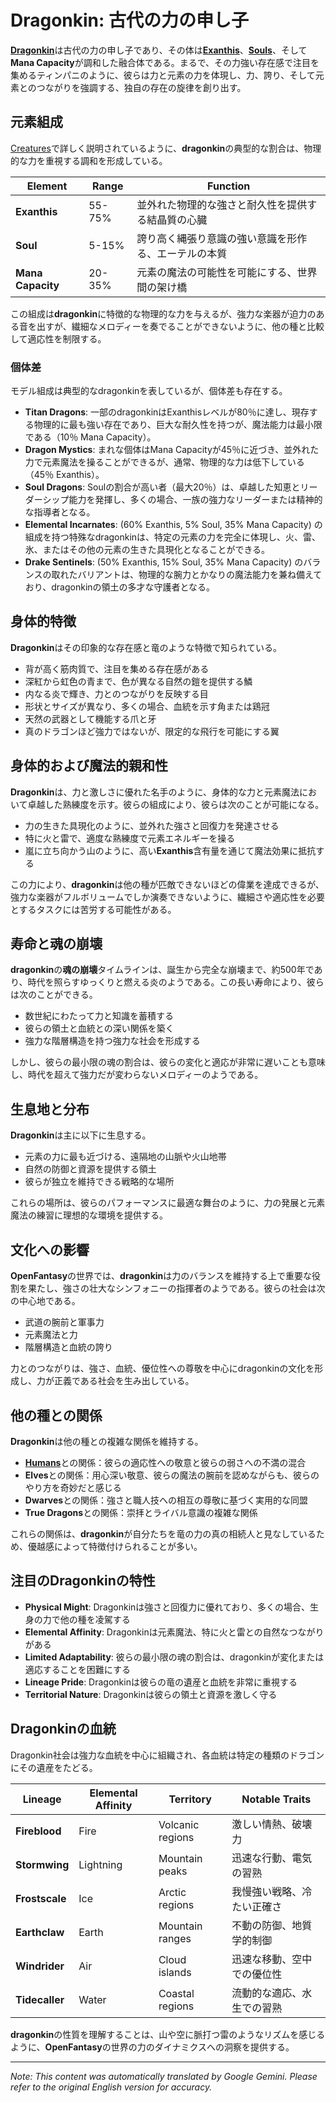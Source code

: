 # **Dragonkin**: 古代の力の申し子

[**Dragonkin**](/codex/Creatures/Dragonkin.md)は古代の力の申し子であり、その体は[**Exanthis**](/codex/Basic/Exanthis.md)、[**Souls**](/codex/Basic/Soul.md)、そして**Mana Capacity**が調和した融合体である。まるで、その力強い存在感で注目を集めるティンパニのように、彼らは力と元素の力を体現し、力、誇り、そして元素とのつながりを強調する、独自の存在の旋律を創り出す。

## 元素組成

[Creatures](/codex/Creatures/Creatures.md)で詳しく説明されているように、**dragonkin**の典型的な割合は、物理的な力を重視する調和を形成している。

| Element | Range | Function |
|---------|------------|----------|
| **Exanthis** | 55-75% | 並外れた物理的な強さと耐久性を提供する結晶質の心臓 |
| **Soul** | 5-15% | 誇り高く縄張り意識の強い意識を形作る、エーテルの本質 |
| **Mana Capacity** | 20-35% | 元素の魔法の可能性を可能にする、世界間の架け橋 |

この組成は**dragonkin**に特徴的な物理的な力を与えるが、強力な楽器が迫力のある音を出すが、繊細なメロディーを奏でることができないように、他の種と比較して適応性を制限する。

### 個体差

モデル組成は典型的なdragonkinを表しているが、個体差も存在する。

- **Titan Dragons**: 一部のdragonkinはExanthisレベルが80％に達し、現存する物理的に最も強い存在であり、巨大な耐久性を持つが、魔法能力は最小限である（10％ Mana Capacity）。
- **Dragon Mystics**: まれな個体はMana Capacityが45％に近づき、並外れた力で元素魔法を操ることができるが、通常、物理的な力は低下している（45％ Exanthis）。
- **Soul Dragons**: Soulの割合が高い者（最大20％）は、卓越した知恵とリーダーシップ能力を発揮し、多くの場合、一族の強力なリーダーまたは精神的な指導者となる。
- **Elemental Incarnates**: (60% Exanthis, 5% Soul, 35% Mana Capacity) の組成を持つ特殊なdragonkinは、特定の元素の力を完全に体現し、火、雷、氷、またはその他の元素の生きた具現化となることができる。
- **Drake Sentinels**: (50% Exanthis, 15% Soul, 35% Mana Capacity) のバランスの取れたバリアントは、物理的な腕力とかなりの魔法能力を兼ね備えており、dragonkinの領土の多才な守護者となる。

## 身体的特徴

**Dragonkin**はその印象的な存在感と竜のような特徴で知られている。
- 背が高く筋肉質で、注目を集める存在感がある
- 深紅から虹色の青まで、色が異なる自然の鎧を提供する鱗
- 内なる炎で輝き、力とのつながりを反映する目
- 形状とサイズが異なり、多くの場合、血統を示す角または鶏冠
- 天然の武器として機能する爪と牙
- 真のドラゴンほど強力ではないが、限定的な飛行を可能にする翼

## 身体的および魔法的親和性

**Dragonkin**は、力と激しさに優れた名手のように、身体的な力と元素魔法において卓越した熟練度を示す。彼らの組成により、彼らは次のことが可能になる。
- 力の生きた具現化のように、並外れた強さと回復力を発達させる
- 特に火と雷で、適度な熟練度で元素エネルギーを操る
- 嵐に立ち向かう山のように、高い**Exanthis**含有量を通じて魔法効果に抵抗する

この力により、**dragonkin**は他の種が匹敵できないほどの偉業を達成できるが、強力な楽器がフルボリュームでしか演奏できないように、繊細さや適応性を必要とするタスクには苦労する可能性がある。

## 寿命と魂の崩壊

**dragonkin**の**魂の崩壊**タイムラインは、誕生から完全な崩壊まで、約500年であり、時代を照らすゆっくりと燃える炎のようである。この長い寿命により、彼らは次のことができる。
- 数世紀にわたって力と知識を蓄積する
- 彼らの領土と血統との深い関係を築く
- 強力な階層構造を持つ強力な社会を形成する

しかし、彼らの最小限の魂の割合は、彼らの変化と適応が非常に遅いことも意味し、時代を超えて強力だが変わらないメロディーのようである。

## 生息地と分布

**Dragonkin**は主に以下に生息する。
- 元素の力に最も近づける、遠隔地の山脈や火山地帯
- 自然の防御と資源を提供する領土
- 彼らが独立を維持できる戦略的な場所

これらの場所は、彼らのパフォーマンスに最適な舞台のように、力の発展と元素魔法の練習に理想的な環境を提供する。

## 文化への影響

**OpenFantasy**の世界では、**dragonkin**は力のバランスを維持する上で重要な役割を果たし、強さの壮大なシンフォニーの指揮者のようである。彼らの社会は次の中心地である。
- 武道の腕前と軍事力
- 元素魔法と力
- 階層構造と血統の誇り

力とのつながりは、強さ、血統、優位性への尊敬を中心にdragonkinの文化を形成し、力が正義である社会を生み出している。

## 他の種との関係

**Dragonkin**は他の種との複雑な関係を維持する。
- [**Humans**](/codex/Creatures/Human.md)との関係：彼らの適応性への敬意と彼らの弱さへの不満の混合
- **Elves**との関係：用心深い敬意、彼らの魔法の腕前を認めながらも、彼らのやり方を奇妙だと感じる
- **Dwarves**との関係：強さと職人技への相互の尊敬に基づく実用的な同盟
- **True Dragons**との関係：崇拝とライバル意識の複雑な関係

これらの関係は、**dragonkin**が自分たちを竜の力の真の相続人と見なしているため、優越感によって特徴付けられることが多い。

## 注目のDragonkinの特性

- **Physical Might**: Dragonkinは強さと回復力に優れており、多くの場合、生身の力で他の種を凌駕する
- **Elemental Affinity**: Dragonkinは元素魔法、特に火と雷との自然なつながりがある
- **Limited Adaptability**: 彼らの最小限の魂の割合は、dragonkinが変化または適応することを困難にする
- **Lineage Pride**: Dragonkinは彼らの竜の遺産と血統を非常に重視する
- **Territorial Nature**: Dragonkinは彼らの領土と資源を激しく守る

## Dragonkinの血統

Dragonkin社会は強力な血統を中心に組織され、各血統は特定の種類のドラゴンにその遺産をたどる。

| Lineage | Elemental Affinity | Territory | Notable Traits |
|---------|---------------|---------|-------------------|
| **Fireblood** | Fire | Volcanic regions | 激しい情熱、破壊力 |
| **Stormwing** | Lightning | Mountain peaks | 迅速な行動、電気の習熟 |
| **Frostscale** | Ice | Arctic regions | 我慢強い戦略、冷たい正確さ |
| **Earthclaw** | Earth | Mountain ranges | 不動の防御、地質学的制御 |
| **Windrider** | Air | Cloud islands | 迅速な移動、空中での優位性 |
| **Tidecaller** | Water | Coastal regions | 流動的な適応、水生での習熟 |

**dragonkin**の性質を理解することは、山や空に脈打つ雷のようなリズムを感じるように、**OpenFantasy**の世界の力のダイナミクスへの洞察を提供する。


---
_Note: This content was automatically translated by Google Gemini. Please refer to the original English version for accuracy._